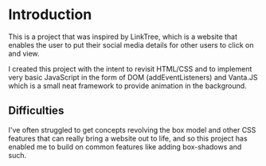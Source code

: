 # Introduction 
This is a project that was inspired by LinkTree, which is a website that enables the user to put their social media details for other users to click on and view.

I created this project with the intent to revisit HTML/CSS and to implement very basic JavaScript in the form of DOM (addEventListeners) and Vanta.JS which is a small neat framework to provide animation in the background.

## Difficulties
I've often struggled to get concepts revolving the box model and other CSS features that can really bring a website out to life, and so this project has enabled me to build on common features like adding box-shadows and such. 
